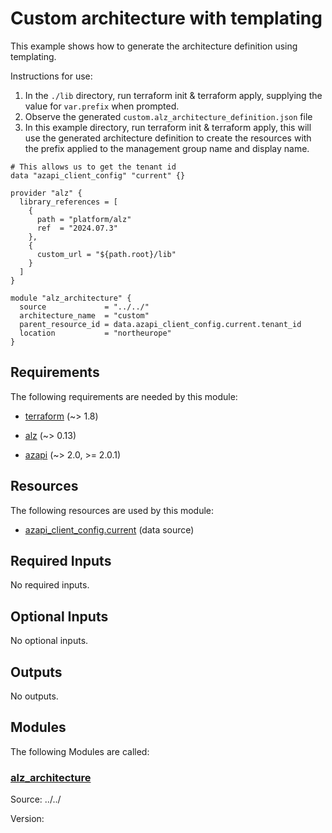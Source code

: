 <!-- BEGIN_TF_DOCS -->
# Custom architecture with templating

This example shows how to generate the architecture definition using templating.

Instructions for use:

1. In the `./lib` directory, run terraform init & terraform apply, supplying the value for `var.prefix` when prompted.
2. Observe the generated `custom.alz_architecture_definition.json` file
3. In this example directory, run terraform init & terraform apply, this will use the generated architecture definition to create the resources with the prefix applied to the management group name and display name.

```hcl
# This allows us to get the tenant id
data "azapi_client_config" "current" {}

provider "alz" {
  library_references = [
    {
      path = "platform/alz"
      ref  = "2024.07.3"
    },
    {
      custom_url = "${path.root}/lib"
    }
  ]
}

module "alz_architecture" {
  source             = "../../"
  architecture_name  = "custom"
  parent_resource_id = data.azapi_client_config.current.tenant_id
  location           = "northeurope"
}
```

<!-- markdownlint-disable MD033 -->
## Requirements

The following requirements are needed by this module:

- <a name="requirement_terraform"></a> [terraform](#requirement\_terraform) (~> 1.8)

- <a name="requirement_alz"></a> [alz](#requirement\_alz) (~> 0.13)

- <a name="requirement_azapi"></a> [azapi](#requirement\_azapi) (~> 2.0, >= 2.0.1)

## Resources

The following resources are used by this module:

- [azapi_client_config.current](https://registry.terraform.io/providers/azure/azapi/latest/docs/data-sources/client_config) (data source)

<!-- markdownlint-disable MD013 -->
## Required Inputs

No required inputs.

## Optional Inputs

No optional inputs.

## Outputs

No outputs.

## Modules

The following Modules are called:

### <a name="module_alz_architecture"></a> [alz\_architecture](#module\_alz\_architecture)

Source: ../../

Version:

<!-- END_TF_DOCS -->